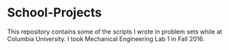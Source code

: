 # School-Projects

This repository contains some of the scripts I wrote in problem sets while at Columbia University. I took Mechanical Engineering Lab 1 in Fall 2016.
